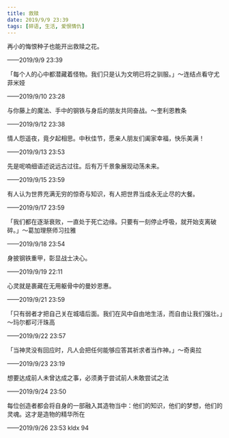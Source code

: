 ```yaml
---
title: 救赎
date: 2019/9/9 23:39
tags: [碎语, 生活, 爱恨情仇]
---
```


再小的悔恨种子也能开出救赎之花。

——2019/9/9 23:39

「每个人的心中都潜藏着怪物。我们只是认为文明已将之驯服。」～连结点看守尤菲米娅

——2019/9/10 23:28

与你藤上的魔法、手中的钢铁与身后的朋友共同奋战。～奎利恩教条

——2019/9/12 23:38

情人怨遥夜，竟夕起相思。中秋佳节，愿亲人朋友们阖家幸福，快乐美满！

——2019/9/13 23:53

先是呢喃细语述说远古过往。后有万千景象展现动荡未来。

——2019/9/15 23:59

有人认为世界充满无穷的惊奇与知识，有人把世界当成永无止尽的大餐。

——2019/9/17 23:59  

「我们都在逐渐衰败，一直处于死亡边缘。只要有一刻停止呼吸，就开始支离破碎。」～葛加理祭师习拉雅

——2019/9/18 23:54

身披钢铁重甲，彰显战士决心。

——2019/9/19 22:11

心灵就是裹藏在无用躯骨中的曼妙恩惠。

——2019/9/21 23:59

「只有弱者才把自己关在城墙后面。我们在风中自由地生活，而自由让我们强壮。」～玛尔都可汗珠高

——2019/9/22 23:57 

「当神灵没有回应时，凡人会把任何能够应答其祈求者当作神。」～奇奥拉

——2019/9/23 23:19

想要达成前人未曾达成之事，必须勇于尝试前人未敢尝试之法

——2019/9/24 23:50

每位创造者都会将自身的一部融入其造物当中：他们的知识，他们的梦想，他们的灵魂。这才是造物的精华所在

——2019/9/26 23:53 kldx 94


